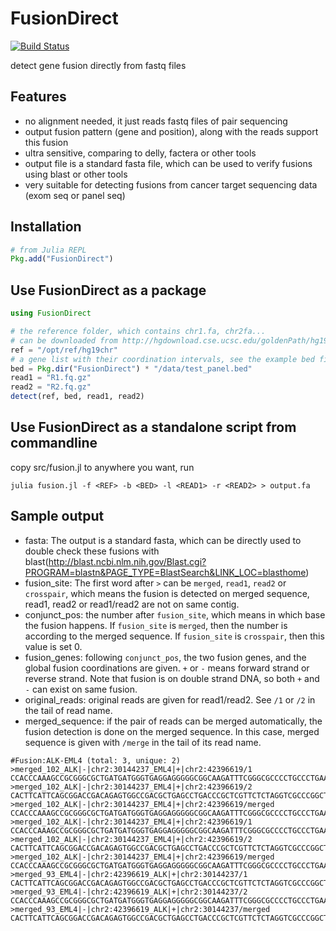 # FusionDirect

[![Build Status](https://travis-ci.org/OpenGene/FusionDirect.jl.svg?branch=master)](https://travis-ci.org/OpenGene/FusionDirect.jl)

detect gene fusion directly from fastq files

## Features
* no alignment needed, it just reads fastq files of pair sequencing
* output fusion pattern (gene and position), along with the reads support this fusion
* ultra sensitive, comparing to delly, factera or other tools
* output file is a standard fasta file, which can be used to verify fusions using blast or other tools
* very suitable for detecting fusions from cancer target sequencing data (exom seq or panel seq)

## Installation
```julia
# from Julia REPL
Pkg.add("FusionDirect")
```

## Use FusionDirect as a package
```julia
using FusionDirect

# the reference folder, which contains chr1.fa, chr2fa...
# can be downloaded from http://hgdownload.cse.ucsc.edu/goldenPath/hg19/bigZips/chromFa.tar.gz
ref = "/opt/ref/hg19chr"
# a gene list with their coordination intervals, see the example bed files in data folder
bed = Pkg.dir("FusionDirect") * "/data/test_panel.bed"
read1 = "R1.fq.gz"
read2 = "R2.fq.gz"
detect(ref, bed, read1, read2)
```

## Use FusionDirect as a standalone script from commandline
copy src/fusion.jl to anywhere you want, run
```shell
julia fusion.jl -f <REF> -b <BED> -l <READ1> -r <READ2> > output.fa
```

## Sample output
* fasta: The output is a standard fasta, which can be directly used to double check these fusions with blast(http://blast.ncbi.nlm.nih.gov/Blast.cgi?PROGRAM=blastn&PAGE_TYPE=BlastSearch&LINK_LOC=blasthome)
* fusion_site: The first word after `>` can be `merged`, `read1`, `read2` or `crosspair`, which means the fusion is detected on merged sequence, read1, read2 or read1/read2 are not on same contig.
* conjunct_pos: the number after `fusion_site`, which means in which base the fusion happens. If `fusion_site` is `merged`, then the number is according to the merged sequence. If `fusion_site` is `crosspair`, then this value is set 0.
* fusion_genes: following `conjunct_pos`, the two fusion genes, and the global fusion coordinations are given. `+` or `-` means forward strand or reverse strand. Note that fusion is on double strand DNA, so both `+` and `-` can exist on same fusion.
* original_reads: original reads are given for read1/read2. See `/1` or `/2` in the tail of read name.
* merged_sequence: if the pair of reads can be merged automatically, the fusion detection is done on the merged sequence. In this case, merged sequence is given with `/merge` in the tail of its read name.
```
#Fusion:ALK-EML4 (total: 3, unique: 2)
>merged_102_ALK|-|chr2:30144237_EML4|+|chr2:42396619/1
CCACCCAAAGCCGCGGGCGCTGATGATGGGTGAGGAGGGGGCGGCAAGATTTCGGGCGCCCCTGCCCTGAACGCCCTCAGCTGCTGCCGCCGGGGCCGCTCCGGAGGCGGGAGCCGGTAGCCGAGCCGGGCGACCTAGAGAACGAGCG
>merged_102_ALK|-|chr2:30144237_EML4|+|chr2:42396619/2
CACTTCATTCAGCGGACCGACAGAGTGGCCGACGCTGAGCCTGACCCGCTCGTTCTCTAGGTCGCCCGGCTCGGCTACCGGCTCCCGCCTCCGGAGCGGCCCCGGCGGCAGCAGCTGAGGGCGTTCAGGGCAGGGGCGCCCGAAATC
>merged_102_ALK|-|chr2:30144237_EML4|+|chr2:42396619/merged
CCACCCAAAGCCGCGGGCGCTGATGATGGGTGAGGAGGGGGCGGCAAGATTTCGGGCGCCCCTGCCCTGAACGCCCTCAGCTGCTGCCGCCGGGGCCGCTCCGGAGGCGGGAGCCGGTAGCCGAGCCGGGCGACCTAGAGAACGAGCGGGTCAGGCTCAGCGTCGGCCACTCTGTCGGTCCGCTGAATGAAGTG
>merged_102_ALK|-|chr2:30144237_EML4|+|chr2:42396619/1
CCACCCAAAGCCGCGGGCGCTGATGATGGGTGAGGAGGGGGCGGCAAGATTTCGGGCGCCCCTGCCCTGAACGCCCTCAGCTGCTGCCGCCGGGGCCGCTCCGGAGGCGGGAGCCGGTAGCCGAGCCGGGCGACCTAGAGAACGAGCG
>merged_102_ALK|-|chr2:30144237_EML4|+|chr2:42396619/2
CACTTCATTCAGCGGACCGACAGAGTGGCCGACGCTGAGCCTGACCCGCTCGTTCTCTAGGTCGCCCGGCTCGGCTACCGGCTCCCGCCTCCGGAGCGGCCCCGGCGGCAGCAGCTGAGGGCGTTCAGGGCAGGGGCGCCCGAAATC
>merged_102_ALK|-|chr2:30144237_EML4|+|chr2:42396619/merged
CCACCCAAAGCCGCGGGCGCTGATGATGGGTGAGGAGGGGGCGGCAAGATTTCGGGCGCCCCTGCCCTGAACGCCCTCAGCTGCTGCCGCCGGGGCCGCTCCGGAGGCGGGAGCCGGTAGCCGAGCCGGGCGACCTAGAGAACGAGCGGGTCAGGCTCAGCGTCGGCCACTCTGTCGGTCCGCTGAATGAAGTG
>merged_93_EML4|-|chr2:42396619_ALK|+|chr2:30144237/1
CACTTCATTCAGCGGACCGACAGAGTGGCCGACGCTGAGCCTGACCCGCTCGTTCTCTAGGTCGCCCGGCTCGGCTACCGGCTCCCGCCTCCGGAGCGGCCCCGGCGGCAGCAGCTGAGGGCGTTCAGGGCAGGGGCGCCCGAAATC
>merged_93_EML4|-|chr2:42396619_ALK|+|chr2:30144237/2
CCACCCAAAGCCGCGGGCGCTGATGATGGGTGAGGAGGGGGCGGCAAGATTTCGGGCGCCCCTGCCCTGAACGCCCTCAGCTGCTGCCGCCGGGGCCGCTCCGGAGGCGGGAGCCGGTAGCCGAGCCGGGCGACCTAGAGAACGAGCG
>merged_93_EML4|-|chr2:42396619_ALK|+|chr2:30144237/merged
CACTTCATTCAGCGGACCGACAGAGTGGCCGACGCTGAGCCTGACCCGCTCGTTCTCTAGGTCGCCCGGCTCGGCTACCGGCTCCCGCCTCCGGAGCGGCCCCGGCGGCAGCAGCTGAGGGCGTTCAGGGCAGGGGCGCCCGAAATCTTGCCGCCCCCTCCTCACCCATCATCAGCGCCCGCGGCTTTGGGTGG
```

